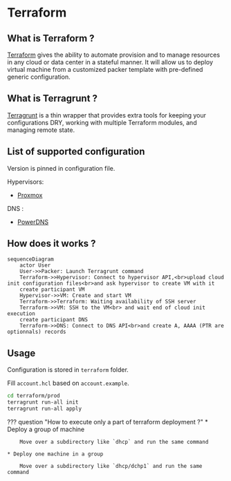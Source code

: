 # Terraform

## What is Terraform ?

[Terraform](https://www.terraform.io/) gives the ability to automate provision and to manage resources in any cloud or data center in a stateful manner. It will allow us to deploy virtual machine from a customized packer template with pre-defined generic configuration.

## What is Terragrunt ?

[Terragrunt](https://terragrunt.gruntwork.io/) is a thin wrapper that provides extra tools for keeping your configurations DRY, working with multiple Terraform modules, and managing remote state.

## List of supported configuration

Version is pinned in configuration file.

Hypervisors:

* [Proxmox](https://www.proxmox.com/en/)

DNS :

* [PowerDNS](https://www.powerdns.com/)

## How does it works ?

```mermaid
sequenceDiagram
    actor User
    User->>Packer: Launch Terragrunt command
    Terraform->>Hypervisor: Connect to hypervisor API,<br>upload cloud init configuration files<br>and ask hypervisor to create VM with it
    create participant VM
    Hypervisor->>VM: Create and start VM
    Terraform->>Terraform: Waiting availability of SSH server
    Terraform->>VM: SSH to the VM<br> and wait end of cloud init execution
    create participant DNS
    Terraform->>DNS: Connect to DNS API<br>and create A, AAAA (PTR are optionnals) records
```

## Usage

Configuration is stored in `terraform` folder.

Fill `account.hcl` based on `account.example`.

```sh
cd terraform/prod
terragrunt run-all init
terragrunt run-all apply
```

??? question "How to execute only a part of terraform deployment ?"
    * Deploy a group of machine

        Move over a subdirectory like `dhcp` and run the same command

    * Deploy one machine in a group

        Move over a subdirectory like `dhcp/dchp1` and run the same command

